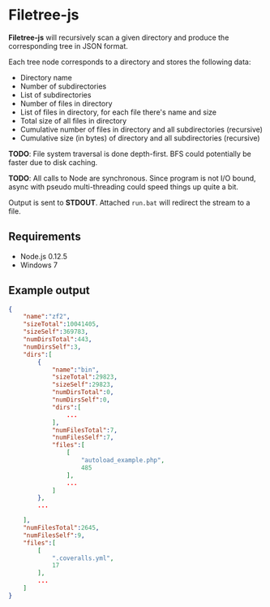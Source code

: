 # Filetree-js
**Filetree-js** will recursively scan a given directory and produce the corresponding tree in JSON format.

Each tree node corresponds to a directory and stores the following data:
- Directory name
- Number of subdirectories
- List of subdirectories
- Number of files in directory
- List of files in directory, for each file there's name and size
- Total size of all files in directory
- Cumulative number of files in directory and all subdirectories (recursive)
- Cumulative size (in bytes) of directory and all subdirectories (recursive)

**TODO**: File system traversal is done depth-first. BFS could potentially be faster due to disk caching.

**TODO**: All calls to Node are synchronous. Since program is not I/O bound, async with pseudo multi-threading could speed things up quite a bit.

Output is sent to **STDOUT**. Attached `run.bat` will redirect the stream to a file.

## Requirements
- Node.js 0.12.5
- Windows 7


## Example output

```json
{
    "name":"zf2",
    "sizeTotal":10041405,
    "sizeSelf":369783,
    "numDirsTotal":443,
    "numDirsSelf":3,
    "dirs":[
        {
            "name":"bin",
            "sizeTotal":29823,
            "sizeSelf":29823,
            "numDirsTotal":0,
            "numDirsSelf":0,
            "dirs":[
                ...
            ],
            "numFilesTotal":7,
            "numFilesSelf":7,
            "files":[
                [
                    "autoload_example.php",
                    485
                ],
                ...
            ]
        },
        ...

    ],
    "numFilesTotal":2645,
    "numFilesSelf":9,
    "files":[
        [
            ".coveralls.yml",
            17
        ],
        ...
    ]
}
```